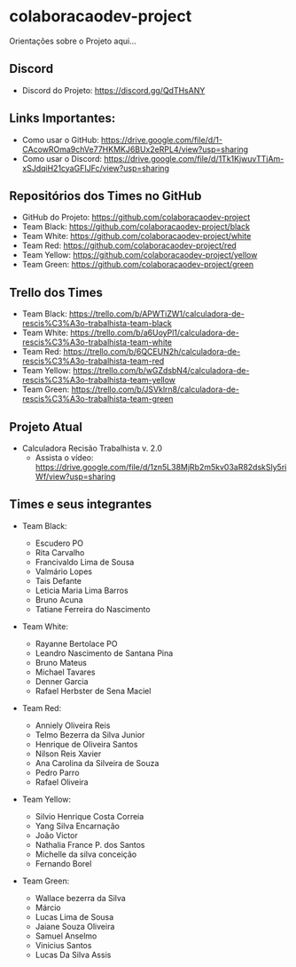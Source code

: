 # colaboracaodev-project
Orientações sobre o Projeto aqui...

## Discord
  - Discord do Projeto: https://discord.gg/QdTHsANY 

## Links Importantes:
 - Como usar o GitHub: https://drive.google.com/file/d/1-CAcowROma9chVe77HKMKJ6BUx2eRPL4/view?usp=sharing
 - Como usar o Discord: https://drive.google.com/file/d/1Tk1KjwuvTTjAm-xSJdqiH21cyaGFIJFc/view?usp=sharing

 ## Repositórios dos Times no GitHub
 - GitHub do Projeto: https://github.com/colaboracaodev-project
 - Team Black: https://github.com/colaboracaodev-project/black
 - Team White: https://github.com/colaboracaodev-project/white
 - Team Red: https://github.com/colaboracaodev-project/red
 - Team Yellow: https://github.com/colaboracaodev-project/yellow
 - Team Green: https://github.com/colaboracaodev-project/green

## Trello dos Times
 - Team Black: https://trello.com/b/APWTiZW1/calculadora-de-rescis%C3%A3o-trabalhista-team-black
 - Team White: https://trello.com/b/a6UoyPl1/calculadora-de-rescis%C3%A3o-trabalhista-team-white
 - Team Red: https://trello.com/b/6QCEUN2h/calculadora-de-rescis%C3%A3o-trabalhista-team-red
 - Team Yellow: https://trello.com/b/wGZdsbN4/calculadora-de-rescis%C3%A3o-trabalhista-team-yellow
 - Team Green: https://trello.com/b/JSVklrn8/calculadora-de-rescis%C3%A3o-trabalhista-team-green

## Projeto Atual
 - Calculadora Recisão Trabalhista v. 2.0
    - Assista o vídeo: https://drive.google.com/file/d/1zn5L38MjRb2m5kv03aR82dskSly5riWf/view?usp=sharing

## Times e seus integrantes
 - Team Black:
    - Escudero PO
    - Rita Carvalho
    - Francivaldo Lima de Sousa 
    - Valmário Lopes
    - Tais Defante
    - Leticia Maria Lima Barros
    - Bruno Acuna
    - Tatiane Ferreira do Nascimento 

- Team White:
    - Rayanne Bertolace PO
    - Leandro Nascimento de Santana Pina
    - Bruno Mateus
    - Michael Tavares
    - Denner Garcia
    - Rafael Herbster de Sena Maciel

- Team Red:
    - Anniely Oliveira Reis 
    - Telmo Bezerra da Silva Junior 
    - Henrique de Oliveira Santos 
    - Nilson Reis Xavier
    - Ana Carolina da Silveira de Souza
    - Pedro Parro 
    - Rafael Oliveira

- Team Yellow:
    - Silvio Henrique Costa Correia 
    - Yang Silva Encarnação
    - João Victor
    - Nathalia France P. dos Santos
    - Michelle da silva conceição
    - Fernando Borel

- Team Green:	
    - Wallace bezerra da Silva 
    - Márcio 
    - Lucas Lima de Sousa
    - Jaiane Souza Oliveira
    - Samuel Anselmo
    - Vinicius Santos 
    - Lucas Da Silva Assis